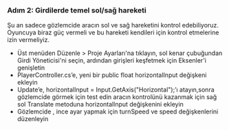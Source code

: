 ### Adım 2: Girdilerde temel sol/sağ hareketi
Şu an sadece gözlemcide aracın sol ve sağ hareketini kontrol edebiliyoruz. Oyuncuya biraz güç vermeli ve bu hareketi kendileri için kontrol etmelerine izin vermeliyiz.

- Üst menüden Düzenle > Proje Ayarları'na tıklayın, sol kenar çubuğundan Girdi Yöneticisi'ni seçin, ardından girişleri keşfetmek için Eksenler'i genişletin
- PlayerController.cs’e, yeni bir public float horizontalInput değişkeni ekleyin
- Update’e, horizontalInput = Input.GetAxis("Horizontal");’ı atayın,sonra gözlemcide görmek için test edin
aracın kontrolünü kazanmak için sağ sol Translate metoduna horizontallnput değişkenini ekleyin
- Gözlemcide , ince ayar yapmak için turnSpeed ve speed değişkenlerini düzenleyin

